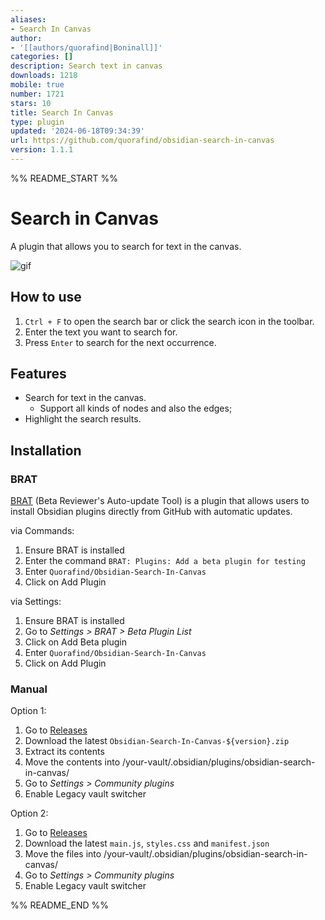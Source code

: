 ```yaml
---
aliases:
- Search In Canvas
author:
- '[[authors/quorafind|Boninall]]'
categories: []
description: Search text in canvas
downloads: 1218
mobile: true
number: 1721
stars: 10
title: Search In Canvas
type: plugin
updated: '2024-06-18T09:34:39'
url: https://github.com/quorafind/obsidian-search-in-canvas
version: 1.1.1
---
```


%% README_START %%

# Search in Canvas

A plugin that allows you to search for text in the canvas.

![gif](https://raw.githubusercontent.com/quorafind/obsidian-search-in-canvas/HEAD/canvas-search.gif)

## How to use

1. `Ctrl + F` to open the search bar or click the search icon in the toolbar.
2. Enter the text you want to search for.
3. Press `Enter` to search for the next occurrence.

## Features

- Search for text in the canvas.
	- Support all kinds of nodes and also the edges;
- Highlight the search results.

## Installation

### BRAT

[BRAT](https://github.com/TfTHacker/obsidian42-brat) (Beta Reviewer's Auto-update Tool) is a plugin that allows users to
install Obsidian plugins directly from GitHub with automatic updates.

via Commands:

1. Ensure BRAT is installed
2. Enter the command `BRAT: Plugins: Add a beta plugin for testing`
3. Enter `Quorafind/Obsidian-Search-In-Canvas`
4. Click on Add Plugin

via Settings:

1. Ensure BRAT is installed
2. Go to *Settings > BRAT > Beta Plugin List*
3. Click on Add Beta plugin
4. Enter `Quorafind/Obsidian-Search-In-Canvas`
5. Click on Add Plugin

### Manual

Option 1:

1. Go to [Releases](https://github.com/Quorafind/Obsidian-Search-In-Canvas/releases)
2. Download the latest `Obsidian-Search-In-Canvas-${version}.zip`
3. Extract its contents
4. Move the contents into /your-vault/.obsidian/plugins/obsidian-search-in-canvas/
5. Go to *Settings > Community plugins*
6. Enable Legacy vault switcher

Option 2:

1. Go to [Releases](https://github.com/Quorafind/Obsidian-Search-In-Canvas/releases)
2. Download the latest `main.js`, `styles.css` and `manifest.json`
3. Move the files into /your-vault/.obsidian/plugins/obsidian-search-in-canvas/
5. Go to *Settings > Community plugins*
6. Enable Legacy vault switcher



%% README_END %%